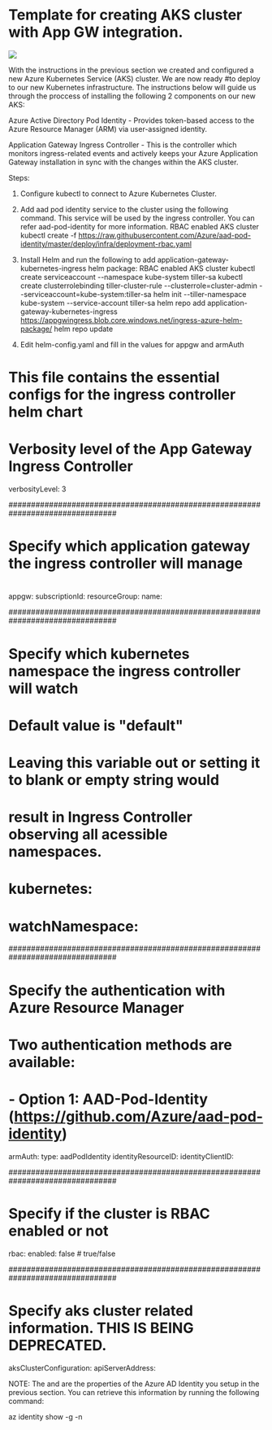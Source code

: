 # Template for creating AKS cluster with App GW integration.
<a href="https://portal.azure.com/#create/Microsoft.Template/uri/https%3A%2F%2Fraw.githubusercontent.com%2Frp2343%2Faks-appgw%2Fmaster%2Fazuredeploy.json" target="_blank">
    <img src="http://azuredeploy.net/deploybutton.png"/>
</a>

With the instructions in the previous section we created and configured a new Azure Kubernetes Service (AKS) cluster. We are now ready #to deploy to our new Kubernetes infrastructure. The instructions below will guide us through the proccess of installing the following 2 components on our new AKS:

Azure Active Directory Pod Identity - Provides token-based access to the Azure Resource Manager (ARM) via user-assigned identity.

Application Gateway Ingress Controller - This is the controller which monitors ingress-related events and actively keeps your Azure Application Gateway installation in sync with the changes within the AKS cluster.

Steps:
1. Configure kubectl to connect to Azure Kubernetes Cluster.

2. Add aad pod identity service to the cluster using the following command. This service will be used by the ingress controller. You can refer aad-pod-identity for more information.
RBAC enabled AKS cluster
kubectl create -f https://raw.githubusercontent.com/Azure/aad-pod-identity/master/deploy/infra/deployment-rbac.yaml

3. Install Helm and run the following to add application-gateway-kubernetes-ingress helm package:
RBAC enabled AKS cluster
kubectl create serviceaccount --namespace kube-system tiller-sa
kubectl create clusterrolebinding tiller-cluster-rule --clusterrole=cluster-admin --serviceaccount=kube-system:tiller-sa
helm init --tiller-namespace kube-system --service-account tiller-sa
helm repo add application-gateway-kubernetes-ingress https://appgwingress.blob.core.windows.net/ingress-azure-helm-package/
helm repo update

4. Edit helm-config.yaml and fill in the values for appgw and armAuth

# This file contains the essential configs for the ingress controller helm chart

# Verbosity level of the App Gateway Ingress Controller
verbosityLevel: 3

################################################################################
# Specify which application gateway the ingress controller will manage
#
appgw:
    subscriptionId: <subscription-id>
    resourceGroup: <resourcegroup-name>
    name: <applicationgateway-name>

################################################################################
# Specify which kubernetes namespace the ingress controller will watch
# Default value is "default"
# Leaving this variable out or setting it to blank or empty string would
# result in Ingress Controller observing all acessible namespaces.
#
# kubernetes:
#   watchNamespace: <namespace>

################################################################################
# Specify the authentication with Azure Resource Manager
#
# Two authentication methods are available:
# - Option 1: AAD-Pod-Identity (https://github.com/Azure/aad-pod-identity)
armAuth:
    type: aadPodIdentity
    identityResourceID: <identity-resource-id>
    identityClientID:  <identity-client-id>

################################################################################
# Specify if the cluster is RBAC enabled or not
rbac:
    enabled: false # true/false

################################################################################
# Specify aks cluster related information. THIS IS BEING DEPRECATED.
aksClusterConfiguration:
    apiServerAddress: <aks-api-server-address>
    
NOTE: The <identity-resource-id> and <identity-client-id> are the properties of the Azure AD Identity you setup in the previous section. You can retrieve this information by running the following command:

az identity show -g <resourcegroup> -n <identity-name>

